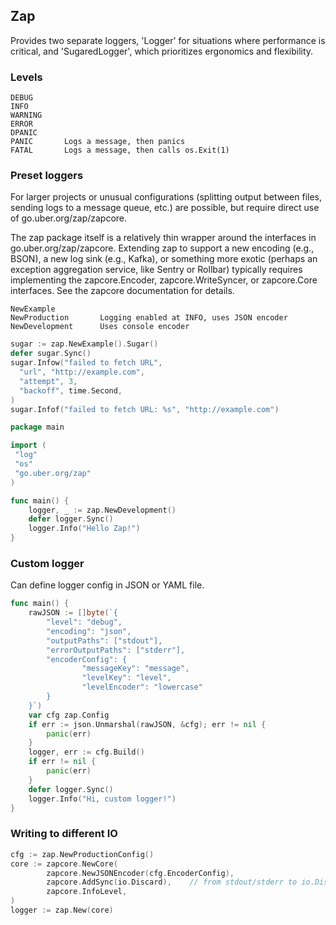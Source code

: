 ## Zap

Provides two separate loggers, 'Logger' for situations where performance is critical, and 'SugaredLogger', which prioritizes ergonomics and flexibility.

### Levels

```
DEBUG
INFO
WARNING
ERROR
DPANIC
PANIC       Logs a message, then panics
FATAL       Logs a message, then calls os.Exit(1)
```

### Preset loggers

For larger projects or unusual configurations (splitting output between files, sending logs to a message queue, etc.) are possible, but require direct use of go.uber.org/zap/zapcore.

The zap package itself is a relatively thin wrapper around the interfaces in go.uber.org/zap/zapcore. Extending zap to support a new encoding (e.g., BSON), a new log sink (e.g., Kafka), or something more exotic (perhaps an exception aggregation service, like Sentry or Rollbar) typically requires implementing the zapcore.Encoder, zapcore.WriteSyncer, or zapcore.Core interfaces. See the zapcore documentation for details.

```
NewExample
NewProduction       Logging enabled at INFO, uses JSON encoder
NewDevelopment      Uses console encoder
```

```go
sugar := zap.NewExample().Sugar()
defer sugar.Sync()
sugar.Infow("failed to fetch URL",
  "url", "http://example.com",
  "attempt", 3,
  "backoff", time.Second,
)
sugar.Infof("failed to fetch URL: %s", "http://example.com")
```

```go
package main

import (
 "log"
 "os"
 "go.uber.org/zap"
)

func main() {
    logger, _ := zap.NewDevelopment()
    defer logger.Sync()
    logger.Info("Hello Zap!")
}
```

### Custom logger

Can define logger config in JSON or YAML file.

```go
func main() {
    rawJSON := []byte(`{
        "level": "debug",
        "encoding": "json",
        "outputPaths": ["stdout"],
        "errorOutputPaths": ["stderr"],
        "encoderConfig": {
                "messageKey": "message",
                "levelKey": "level",
                "levelEncoder": "lowercase"
        }
    }`)
    var cfg zap.Config
    if err := json.Unmarshal(rawJSON, &cfg); err != nil {
        panic(err)
    }
    logger, err := cfg.Build()
    if err != nil {
        panic(err)
    }
    defer logger.Sync()
    logger.Info("Hi, custom logger!")
}
```

### Writing to different IO

```go
cfg := zap.NewProductionConfig()
core := zapcore.NewCore(
        zapcore.NewJSONEncoder(cfg.EncoderConfig),
        zapcore.AddSync(io.Discard),    // from stdout/stderr to io.Discard
        zapcore.InfoLevel,
)
logger := zap.New(core)
```
